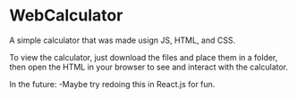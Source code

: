 # WebCalculator
A simple calculator that was made usign JS, HTML, and CSS.

To view the calculator, just download the files and place them in a folder, then open the HTML in your browser to see and interact with the calculator.

In the future:
-Maybe try redoing this in React.js for fun.
